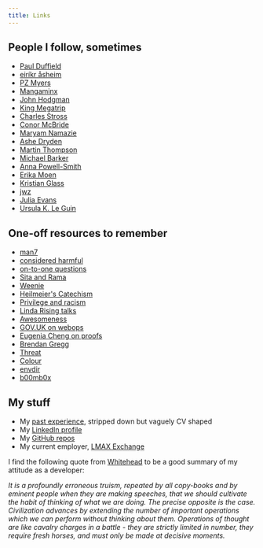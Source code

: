 ```yaml
---
title: Links
---
```


## People I follow, sometimes

* [Paul Duffield](http://www.paulduffield.co.uk/)
* [eiríkr åsheim](https://twitter.com/d6)
* [PZ Myers](http://freethoughtblogs.com/pharyngula/)
* [Mangaminx](https://www.youtube.com/user/TheRPGMinx/about)
* [John Hodgman](http://www.maximumfun.org/shows/judge-john-hodgman)
* [King Megatrip](http://megatrip.blogspot.co.uk/)
* [Charles Stross](http://www.antipope.org/charlie/blog-static/)
* [Conor McBride](https://twitter.com/pigworker)
* [Maryam Namazie](http://freethoughtblogs.com/maryamnamazie/)
* [Ashe Dryden](https://twitter.com/ashedryden)
* [Martin Thompson](http://mechanical-sympathy.blogspot.co.uk/)
* [Michael Barker](http://bad-concurrency.blogspot.co.uk) 
* [Anna Powell-Smith](http://anna.ps/)
* [Erika Moen](http://www.erikamoen.com/blog/)
* [Kristian Glass](https://twitter.com/doismellburning)
* [jwz](https://www.jwz.org/blog/)
* [Julia Evans](http://jvns.ca/)
* [Ursula K. Le Guin](http://www.ursulakleguin.com/)

## One-off resources to remember

* [man7](http://man7.org/)
* [considered harmful](http://harmful.cat-v.org/)
* [on-to-one questions](http://jasonevanish.com/2014/05/29/101-questions-to-ask-in-1-on-1s/)
* [Sita and Rama](http://citeseerx.ist.psu.edu/viewdoc/download?doi=10.1.1.363.1058&rep=rep1&type=pdf)
* [Weenie](https://www.youtube.com/watch?v=qEJuTj_0tfU)
* [Heilmeier's Catechism](http://cseweb.ucsd.edu/~ddahlstr/misc/heilmeier.html)
* [Privilege and racism](https://thsppl.com/i-racist-538512462265)
* [Linda Rising talks](http://www.infoq.com/author/Linda-Rising)
* [Awesomeness](https://github.com/bayandin/awesome-awesomeness)
* [GOV.UK on webops](https://www.gov.uk/service-manual/operations/web-operations-stories.html)
* [Eugenia Cheng on proofs](http://cheng.staff.shef.ac.uk/proofguide/)
* [Brendan Gregg](http://www.brendangregg.com/)
* [Threat](https://ssd.eff.org/en/module/introduction-threat-modeling)
* [Colour](http://paletton.com/)
* [envdir](http://cr.yp.to/daemontools/envdir.html)
* [b00mb0x](http://www.bmbx.org/)

## My stuff

* My [past experience](cv.html), stripped down but vaguely CV shaped
* My [LinkedIn profile](https://www.linkedin.com/pub/ben-hyland/3/a68/332)
* My [GitHub repos](https://github.com/benhyland?tab=repositories)
* My current employer, [LMAX Exchange](https://www.lmax.com)

I find the following quote from [Whitehead](https://en.wikipedia.org/wiki/Alfred_North_Whitehead) to be a good summary of my attitude as a developer:

*It is a profoundly erroneous truism, repeated by all copy-books and by eminent people when they are making speeches, that we should cultivate the habit of thinking of what we are doing. The precise opposite is the case. Civilization advances by extending the number of important operations which we can perform without thinking about them. Operations of thought are like cavalry charges in a battle - they are strictly limited in number, they require fresh horses, and must only be made at decisive moments.*
